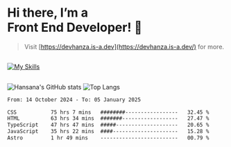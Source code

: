 # Hi there, I’m a<br>Front End Developer! 👋
> Visit [https://devhanza.is-a.dev](https://devhanza.is-a.dev/) for more.

##
[![My Skills](https://skillicons.dev/icons?i=html,css,js,tailwind,sass,bootstrap,ts,angular,nodejs,express,py,wordpress,figma,ps)](https://hansana.is-a.dev)
##
![Hansana's GitHub stats](https://github-readme-stats.vercel.app/api?username=DevHanza\&hide=issues\&show_icons=true&theme=dark)
![Top Langs](https://github-readme-stats.vercel.app/api/top-langs/?username=DevHanza\&layout=compact&theme=dark)

<!--START_SECTION:waka-->

```txt
From: 14 October 2024 - To: 05 January 2025

CSS           75 hrs 7 mins   ########-----------------   32.45 %
HTML          63 hrs 34 mins  #######------------------   27.47 %
TypeScript    47 hrs 47 mins  #####--------------------   20.65 %
JavaScript    35 hrs 22 mins  ####---------------------   15.28 %
Astro         1 hr 49 mins    -------------------------   00.79 %
```

<!--END_SECTION:waka-->

